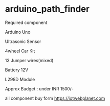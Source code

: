 # arduino_path_finder


Required component 

  Arduino Uno
  
  Ultrasonic Sensor
  
  4wheel Car Kit
  
  12 Jumper wires(mixed)
  
  Battery 12V
  
  L298D Module 
  
  Approx  Budget : under INR 1500/-


all component buy form https://iotwebplanet.com
